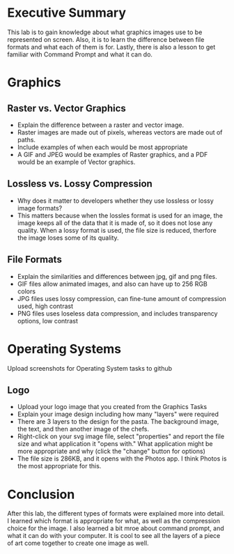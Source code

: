 
# Executive Summary
This lab is to gain knowledge about what graphics images use to be represented on screen. Also, it is to learn the difference between file formats and what each of them is for. Lastly, there is also a lesson to get familiar with Command Prompt and what it can do.

# Graphics
## Raster vs. Vector Graphics
* Explain the difference between a raster and vector image. 
 * Raster images are made out of pixels, whereas vectors are made out of paths.
* Include examples of when each would be most appropriate 
 * A GIF and JPEG would be examples of Raster graphics, and a PDF would be an example of Vector graphics.

## Lossless vs. Lossy Compression
* Why does it matter to developers whether they use lossless or lossy image formats? 
 * This matters because when the lossles format is used for an image, the image keeps all of the data that it is made of, so it does not lose any quality. When a lossy format is used, the file size is reduced, therfore the image loses some of its quality.

## File Formats
* Explain the similarities and differences between jpg, gif and png files. 
 * GIF files allow animated images, and also can have up to 256 RGB colors
 * JPG files uses lossy compression, can fine-tune amount of compression used, high contrast
 * PNG files uses loseless data compression, and includes transparency options, low contrast

# Operating Systems
Upload screenshots for Operating System tasks to github

## Logo
* Upload your logo image that you created from the Graphics Tasks
* Explain your image design including how many "layers" were required
 * There are 3 layers to the design for the pasta. The background image, the text, and then another image of the chefs.
* Right-click on your svg image file, select "properties" and report the file size and what application it "opens with." What application might be more appropriate and why (click the "change" button for options)
 * The file size is 286KB, and it opens with the Photos app. I think Photos is the most appropriate for this.
 
# Conclusion
After this lab, the different types of formats were explained more into detail. I learned which format is appropriate for what, as well as the compression choice for the image. I also learned a bit mroe about command prompt, and what it can do with your computer. It is cool to see all the layers of a piece of art come together to create one image as well.
